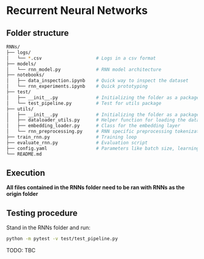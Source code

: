 # Recurrent Neural Networks

## Folder structure
```bash
RNNs/
├── logs/
│   └── *.csv                    # Logs in a csv format
├── models/
│   └── rnn_model.py             # RNN model architecture
├── notebooks/
│   ├── data_inspection.ipynb    # Quick way to inspect the dataset
│   └── rnn_experiments.ipynb    # Quick prototyping
├── test/
│   ├── __init__.py              # Initializing the folder as a package
│   └── test_pipeline.py         # Test for utils package
├── utils/
│   ├── __init__.py              # Initializing the folder as a package
│   ├── dataloader_utils.py      # Helper function for loading the datasets
│   ├── embedding_loader.py      # Class for the embedding layer
│   └── rnn_preprocessing.py     # RNN specific preprocessing tokenization, padding, etc.
├── train_rnn.py                 # Training loop
├── evaluate_rnn.py              # Evaluation script
├── config.yaml                  # Parameters like batch size, learning rate
└── README.md
```

## Execution
**All files contained in the RNNs folder need to be ran with RNNs as the origin folder**

## Testing procedure
Stand in the RNNs folder and run:
```bash
python -m pytest -v test/test_pipeline.py
```

TODO: TBC
